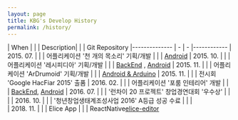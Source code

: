 ```yaml
---
layout: page
title: KBG's Develop History
permalink: /history/
---
```

| When | | | Description| | | Git Repository
|-------------- | - | - |------------
| 2015. 07. |  |  | 어플리케이션 '천 개의 목소리' 기획/개발 |  |  |  [Android][1]
| 2015. 10. |  |  | 어플리케이션 '레시피디아' 기획/개발 |  |  |  [BackEnd][2] , [Android][3]
| 2015. 11. |  |  | 어플리케이션 'ArDrumoid' 기획/개발 |  |  |  [Android & Arduino][4]
| 2015. 11. |  |  | 전시회 'Google HacFiar 2015' 출품
| 2016. 02. |  |  | 어플리케이션 '포룸 인테리어' 개발 |  |  |  [BackEnd][5], [Android][6]
| 2016. 07. |  |  | '런차이 20 프로젝트' 창업경연대회 '우수상' |  |  |
| 2016. 10. |  |  | '청년창업생태계조성사업 2016' A등급 성공 수료 |  |  |  
| 2018. 11. |  |  | Elice App |  |  |  ReactNative[elice-editor][7]

[1]: https://github.com/k4771kim/VoiceOfThousands
[2]: https://github.com/k4771kim/RecipediaBackend
[3]: https://github.com/k4771kim/RecipediaAndroid
[4]: https://github.com/k4771kim/Ardrumoid
[5]: https://github.com/k4771kim/FoRoomBackend
[6]: https://github.com/k4771kim/FoRoomAndroid
[7]: https://github.com/k4771kim/react-native-elice-editor
